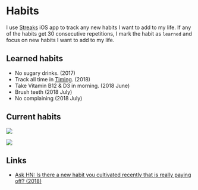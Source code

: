 # Habits
I use [Streaks](https://streaksapp.com) iOS app to track any new habits I want to add to my life. If any of the habits get 30 consecutive repetitions, I mark the habit as `learned` and focus on new habits I want to add to my life.

## Learned habits
- No sugary drinks. (2017)
- Track all time in [Timing](../macOS/apps/timing.md). (2018)
- Take Vitamin B12 & D3 in morning. (2018 June)
- Brush teeth (2018 July)
- No complaining (2018 July)

## Current habits
![](https://i.imgur.com/ZbIjPxp.jpg)

![](https://i.imgur.com/YKrp5DX.jpg)

## Links
- [Ask HN: Is there a new habit you cultivated recently that is really paying off? (2018)](https://news.ycombinator.com/item?id=17291127)